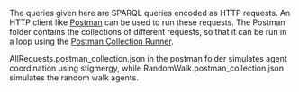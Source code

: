 The queries given here are SPARQL queries encoded as HTTP requests. An HTTP client like [Postman](https://www.postman.com/downloads/) can be used to run these requests. The Postman folder contains the collections of different requests, so that it can be run in a loop using the [Postman Collection Runner](https://learning.postman.com/docs/running-collections/intro-to-collection-runs/). 

AllRequests.postman_collection.json in the postman folder simulates agent coordination using stigmergy, while RandomWalk.postman_collection.json simulates the random walk agents.
